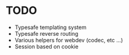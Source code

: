 # TODO

* Typesafe templating system
* Typesafe reverse routing
* Various helpers for webdev (codec, etc ...)
* Session based on cookie